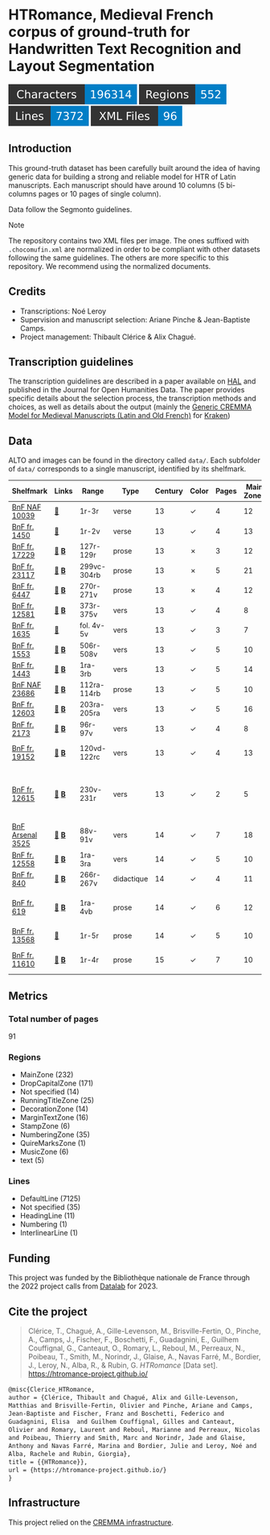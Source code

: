 HTRomance, Medieval French corpus of ground-truth for Handwritten Text Recognition
  and Layout Segmentation
=====================
![characters badge](badges/characters.svg) ![regions badge](badges/regions.svg) ![lines badge](badges/lines.svg) ![files badge](badges/files.svg)

<!-- Custom Zone -->

## Introduction

This ground-truth dataset has been carefully built around the idea of having generic data for building a strong and reliable model for HTR of Latin manuscripts. Each manuscript should have around 10 columns (5 bi-columns pages or 10 pages of single column).

Data follow the Segmonto guidelines.

> [!NOTE]
> The repository contains two XML files per image. The ones suffixed with `.chocomufin.xml` are normalized in order to be compliant with other datasets following the same guidelines. The others are more specific to this repository. We recommend using the normalized documents.

## Credits

- Transcriptions: Noé Leroy
- Supervision and manuscript selection: Ariane Pinche & Jean-Baptiste Camps.
- Project management: Thibault Clérice & Alix Chagué.

<!-- Rien ne doit être modifié manuellement après la balise Start Auto -->

<!-- Start Auto -->

## Transcription guidelines

The transcription guidelines are described in a paper available on [HAL](https://hal-enc.archives-ouvertes.fr/hal-03828353) and published in the Journal for Open Humanities Data. The paper provides specific details about the selection process, the transcription methods and choices, as well as details about the output (mainly the [Generic CREMMA Model for Medieval Manuscripts (Latin and Old French)](https://zenodo.org/record/7234166#.Y7f69afMJhE) for [Kraken](https://kraken.re))

## Data

ALTO and images can be found in the directory called `data/`. Each subfolder of `data/` corresponds to a 
single manuscript, identified by its shelfmark.

<!-- BeginTable -->

| Shelfmark                                                               | Links                                                                             | Range       | Type       |   Century | Color   |   Pages |   Main Zones |   Lines |   Characters | Genre            | Content                                                   |
|-------------------------------------------------------------------------|-----------------------------------------------------------------------------------|-------------|------------|-----------|---------|---------|--------------|---------|--------------|------------------|-----------------------------------------------------------|
| [BnF NAF 10039](https://gallica.bnf.fr/ark:/12148/btv1b52500695k)       | [📁](data/bnf-naf-10039)                                                          | 1r-3r       | verse      |        13 | ✓       |       4 |           12 |     116 |            0 | ROman            | Roman d'Aspremont                                         |
| [BnF fr. 1450](https://gallica.bnf.fr/ark:/12148/btv1b8415202d)         | [📁](data/bnf-fr.-1450)                                                           | 1r-2v       | verse      |        13 | ✓       |       4 |           13 |     709 |        14817 | roman            | Roman de Troie                                            |
| [BnF fr. 17229](https://gallica.bnf.fr/ark:/12148/btv1b9061254h)        | [📁](data/bnf-fr.-17229)  [**B**](https://data.biblissima.fr/entity/Q47514)       | 127r-129r   | prose      |        13 | ✗       |       3 |           12 |     479 |        12511 | légendier        | Legendier                                                 |
| [BnF fr. 23117](https://gallica.bnf.fr/ark:/12148/btv1b90639749)        | [📁](data/bnf-fr.-23117)  [**B**](https://data.biblissima.fr/w/Item:Q49086)       | 299vc-304rb | prose      |        13 | ✗       |       5 |           21 |     736 |        19852 | légendier        | Vie de saint Martin                                       |
| [BnF fr. 6447](https://gallica.bnf.fr/ark:/12148/btv1b90075392)         | [📁](data/bnf-fr.-6447)  [**B**](https://data.biblissima.fr/w/Item:Q51965)        | 270r-271v   | prose      |        13 | ✗       |       4 |           12 |     383 |        13246 | légendier        | Vie de saint Martin                                       |
| [BnF fr. 12581](https://gallica.bnf.fr/ark:/12148/btv1b53000323h)       | [📁](data/bnf-fr.-12581)  [**B**](https://data.biblissima.fr/w/Item:Q48011)       | 373r-375v   | vers       |        13 | ✓       |       4 |            8 |     306 |         9289 | Fabliau          | Li Fabliaus des Treces                                    |
| [BnF fr. 1635](https://gallica.bnf.fr/ark:/12148/btv1b105253083)        | [📁](data/bnf-fr.-1635)                                                           | fol. 4v-5v  | vers       |        13 | ✓       |       3 |            7 |     219 |         4838 | Fabliau          | Testament de l'âne                                        |
| [BnF fr. 1553](https://gallica.bnf.fr/ark:/12148/btv1b8454669r)         | [📁](data/bnf-fr.-1553)  [**B**](https://data.biblissima.fr/w/Item:Q51630)        | 506r-508v   | vers       |        13 | ✓       |       5 |           10 |     506 |        11153 | Fabliau          | Le Meunier d'Arleux                                       |
| [BnF fr. 1443](https://gallica.bnf.fr/ark:/12148/btv1b52510692j)        | [📁](data/bnf-fr.-1443)  [**B**](https://data.biblissima.fr/w/Item:Q46585)        | 1ra-3rb     | vers       |        13 | ✓       |       5 |           14 |     418 |        10840 | chanson de geste | Garin le Loherain                                         |
| [BnF NAF 23686](https://gallica.bnf.fr/ark:/12148/btv1b8446925z)        | [📁](data/bnf-naf-23686)  [**B**](https://data.biblissima.fr/w/Item:Q68314)       | 112ra-114rb | prose      |        13 | ✓       |       5 |           10 |     424 |        17817 | légendier        | Vie de saint Alexis                                       |
| [BnF fr. 12603](https://gallica.bnf.fr/ark:/12148/btv1b104673329)       | [📁](data/bnf-fr.-12603)  [**B**](https://data.biblissima.fr/w/Item:Q46033)       | 203ra-205ra | vers       |        13 | ✓       |       5 |           16 |     442 |        14126 | chanson de geste | Fierabras                                                 |
| [BnF fr. 2173](https://gallica.bnf.fr/ark:/12148/btv1b10022504n)        | [📁](data/bnf-fr.-2173)  [**B**](https://data.biblissima.fr/w/Item:Q48587)        | 96r-97v     | vers       |        13 | ✓       |       4 |            8 |     240 |         5269 | Fabliau          | La Mal Honte                                              |
| [BnF fr. 19152](https://gallica.bnf.fr/ark:/12148/btv1b52513419n)       | [📁](data/bnf-fr.-19152)  [**B**](https://data.biblissima.fr/w/Item:Q48011)       | 120vd-122rc | vers       |        13 | ✓       |       4 |           13 |     529 |        11087 | Fabliau          | C'est li Romanz des Braies                                |
| [BnF fr. 12615](https://gallica.bnf.fr/ark:/12148/btv1b60007945)        | [📁](data/bnf-fr.-12615)  [**B**](https://data.biblissima.fr/w/Item:Q46037)       | 230v-231r   | vers       |        13 | ✓       |       2 |            5 |      62 |         3336 | chansonnier      | chansonnier de Noailles _ Chanson d'amour d'Adam le bossu |
| [BnF Arsenal 3525](https://gallica.bnf.fr/ark:/12148/btv1b550008195)    | [📁](data/bnf-arsenal-3525)  [**B**](https://data.biblissima.fr/w/Item:Q34101)    | 88v-91v     | vers       |        14 | ✓       |       7 |           18 |     185 |         4377 | Fabliau          | Dit des trois Dames de Paris_                             |
| [BnF fr. 12558](https://gallica.bnf.fr/ark:/12148/btv1b100261089)       | [📁](data/bnf-fr.-12558)  [**B**](https://data.biblissima.fr/w/Item:Q45992)       | 1ra-3ra     | vers       |        14 | ✓       |       5 |           10 |     440 |        14017 | chanson de geste | Chevalier du cygne                                        |
| [BnF fr. 840](https://gallica.bnf.fr/ark:/12148/btv1b105375900)         | [📁](data/bnf-fr.-840)  [**B**](https://data.biblissima.fr/entity/Q52525)         | 266r-267v   | didactique |        14 | ✓       |       4 |           11 |     257 |         6381 | Didactique       | Art de Dictier                                            |
| [BnF fr. 619](https://gallica.bnf.fr/ark:/12148/btv1b55006072j)         | [📁](data/bnf-fr.-619)  [**B**](https://data.biblissima.fr/w/Item:Q51833)         | 1ra-4vb     | prose      |        14 | ✓       |       6 |           12 |     356 |        11147 | traité de chasse | Gaston Phébus, Livre de chasse                            |
| [BnF fr. 13568](https://gallica.bnf.fr/ark:/12148/btv1b8447868p)        | [📁](data/bnf-fr.-13568)                                                          | 1r-5r       | prose      |        14 | ✓       |       5 |           10 |     199 |         3371 | historique       | Mémoires de Froissart                                     |
| [BnF fr. 11610](https://gallica.bnf.fr/ark:/12148/btv1b8451110g)        | [📁](data/bnf-fr.-11610)  [**B**](https://data.biblissima.fr/w/Item:Q45651)       | 1r-4r       | prose      |        15 | ✓       |       7 |           10 |     167 |         5435 | roman            | Roman du comte d’Artois.                                  |

<!-- EndTable -->

## Metrics

<!-- StartMetric -->

### Total number of pages

91

### Regions

- MainZone (232)
- DropCapitalZone (171)
- Not specified (14)
- RunningTitleZone (25)
- DecorationZone (14)
- MarginTextZone (16)
- StampZone (6)
- NumberingZone (35)
- QuireMarksZone (1)
- MusicZone (6)
- text (5)

### Lines

- DefaultLine (7125)
- Not specified (35)
- HeadingLine (11)
- Numbering (1)
- InterlinearLine (1)

<!-- EndMetric -->

## Funding

This project was funded by the Bibliothèque nationale de France through the 2022 project calls from
[Datalab](https://www.bnf.fr/fr/bnf-datalab) for 2023.

## Cite the project

> Clérice, T., Chagué, A., Gille-Levenson, M., Brisville-Fertin, O., Pinche, A., Camps, J., Fischer, F., Boschetti, F., Guadagnini, E., Guilhem Couffignal, G., Canteaut, O., Romary, L., Reboul, M., Perreaux, N., Poibeau, T., Smith, M., Norindr, J., Glaise, A., Navas Farré, M., Bordier, J., Leroy, N., Alba, R., & Rubin, G. *HTRomance* [Data set]. https://htromance-project.github.io/
```
@misc{Clerice_HTRomance,
author = {Clérice, Thibault and Chagué, Alix and Gille-Levenson, Matthias and Brisville-Fertin, Olivier and Pinche, Ariane and Camps, Jean-Baptiste and Fischer, Franz and Boschetti, Federico and Guadagnini, Elisa  and Guilhem Couffignal, Gilles and Canteaut, Olivier and Romary, Laurent and Reboul, Marianne and Perreaux, Nicolas and Poibeau, Thierry and Smith, Marc and Norindr, Jade and Glaise, Anthony and Navas Farré, Marina and Bordier, Julie and Leroy, Noé and Alba, Rachele and Rubin, Giorgia},
title = {{HTRomance}},
url = {https://htromance-project.github.io/}
}
```

## Infrastructure

This project relied on the [CREMMA infrastructure](https://www.dim-map.fr/projets-soutenus/cremma/).

